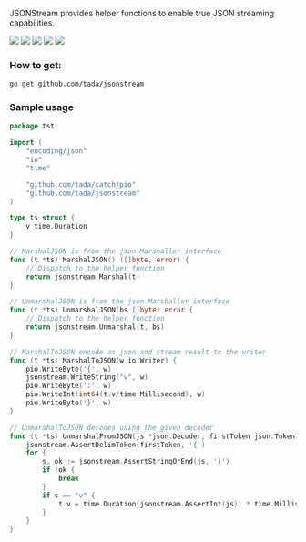 JSONStream provides helper functions to enable true JSON streaming capabilities.

[![](https://img.shields.io/badge/License-Apache%202.0-blue.svg)](https://opensource.org/licenses/Apache-2.0)
[![](https://goreportcard.com/badge/github.com/tada/jsonstream)](https://goreportcard.com/report/github.com/tada/jsonstream)
[![](https://img.shields.io/badge/godoc-reference-blue.svg)](https://godoc.org/github.com/tada/jsonstream)
[![](https://github.com/tada/jsonstream/workflows/JSONStream%20Test/badge.svg)](https://github.com/tada/jsonstream/actions)
[![](https://coveralls.io/repos/github/tada/jsonstream/badge.svg?service=github)](https://coveralls.io/github/tada/jsonstream)

### How to get:
```sh
go get github.com/tada/jsonstream
```
### Sample usage

```go
package tst

import (
	"encoding/json"
	"io"
	"time"

	"github.com/tada/catch/pio"
	"github.com/tada/jsonstream"
)

type ts struct {
	v time.Duration
}

// MarshalJSON is from the json.Marshaller interface
func (t *ts) MarshalJSON() ([]byte, error) {
    // Dispatch to the helper function
	return jsonstream.Marshal(t)
}

// UnmarshalJSON is from the json.Marshaller interface
func (t *ts) UnmarshalJSON(bs []byte) error {
    // Dispatch to the helper function
	return jsonstream.Unmarshal(t, bs)
}

// MarshalToJSON encode as json and stream result to the writer
func (t *ts) MarshalToJSON(w io.Writer) {
	pio.WriteByte('{', w)
	jsonstream.WriteString("v", w)
	pio.WriteByte(':', w)
	pio.WriteInt(int64(t.v/time.Millisecond), w)
	pio.WriteByte('}', w)
}

// UnmarshalToJSON decodes using the given decoder
func (t *ts) UnmarshalFromJSON(js *json.Decoder, firstToken json.Token) {
	jsonstream.AssertDelimToken(firstToken, '{')
	for {
		s, ok := jsonstream.AssertStringOrEnd(js, '}')
		if !ok {
			break
		}
		if s == "v" {
			t.v = time.Duration(jsonstream.AssertInt(js)) * time.Millisecond
		}
	}
}
```
